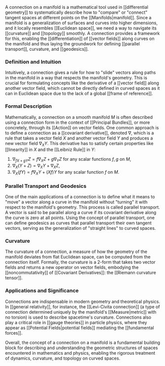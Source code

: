 A connection on a manifold is a mathematical tool used in [[differential geometry]] to systematically describe how to "compare" or "connect" tangent spaces at different points on the [[Manifolds|manifold]]. Since a manifold is a generalization of surfaces and curves into higher dimensions, and it locally resembles [[Euclidean space]], we need a way to navigate its [[curvature]] and [[topology]] smoothly. A connection provides a framework for this, enabling the [[differentiation]] of [[vector fields]] along curves on the manifold and thus laying the groundwork for defining [[parallel transport]], curvature, and [[geodesics]].

### Definition and Intuition

Intuitively, a connection gives a rule for how to "slide" vectors along paths in the manifold in a way that respects the manifold's geometry. This is crucial for formulating concepts like the derivative of a [[vector field]] along another vector field, which cannot be directly defined in curved spaces as it can in Euclidean space due to the lack of a global [[frame of reference]].

### Formal Description

Mathematically, a connection on a smooth manifold $M$ is often described using a connection form in the context of [[Principal Bundles]], or more concretely, through its [[Action]] on vector fields. One common approach is to define a connection as a [[covariant derivative]], denoted $\nabla$, which is a rule that takes a vector field $X$ and another vector field $Y$ and produces a new vector field $\nabla_X Y$. This derivative has to satisfy certain properties like [[linearity]] in $X$ and the [[Leibniz Rule]] in $Y$:

1. $\nabla_{fX + gY}Z = f\nabla_X Z + g\nabla_Y Z$ for any scalar functions $f, g$ on $M$,
2. $\nabla_X(Y + Z) = \nabla_X Y + \nabla_X Z$,
3. $\nabla_X(fY) = f\nabla_X Y + (Xf)Y$ for any scalar function $f$ on $M$.

### Parallel Transport and Geodesics

One of the main applications of a connection is to define what it means to "move" a vector along a curve in the manifold without "turning" it with respect to the manifold's geometry. This process is called parallel transport. A vector is said to be parallel along a curve if its covariant derivative along the curve is zero at all points. Using the concept of parallel transport, one can define geodesics as curves that parallel transport their own tangent vectors, serving as the generalization of "straight lines" to curved spaces.

### Curvature

The curvature of a connection, a measure of how the geometry of the manifold deviates from flat Euclidean space, can be computed from the connection itself. Formally, the curvature is a 2-form that takes two vector fields and returns a new operator on vector fields, embodying the [[noncommutativity]] of [[Covariant Derivatives]]: the [[Riemann curvature tensor]].

### Applications and Significance

Connections are indispensable in modern geometry and theoretical physics. In [[general relativity]], for instance, the [[Levi-Civita connection]] (a type of connection determined uniquely by the manifold's [[Measure|metric]] with no torsion) is used to describe spacetime's curvature. Connections also play a critical role in [[gauge theories]] in particle physics, where they appear as [[Potential Fields|potential fields]] mediating the [[fundamental forces]].

Overall, the concept of a connection on a manifold is a fundamental building block for describing and understanding the geometric structures of spaces encountered in mathematics and physics, enabling the rigorous treatment of dynamics, curvature, and topology on curved spaces.